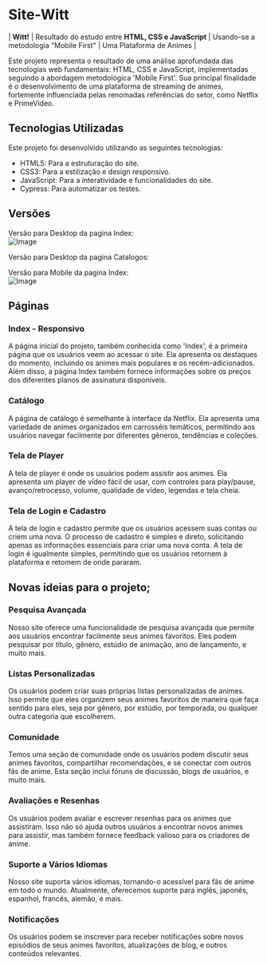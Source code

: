 # Site-Witt

| **Witt!** | Resultado do estudo entre **HTML, CSS e JavaScript** | Usando-se a metodologia "Mobile First" | Uma Plataforma de Animes |

Este projeto representa o resultado de uma análise aprofundada das tecnologias web fundamentais: HTML, CSS e JavaScript, implementadas seguindo a abordagem metodológica 'Mobile First'.
Sua principal finalidade é o desenvolvimento de uma plataforma de streaming de animes, fortemente influenciada pelas renomadas referências do setor, como Netflix e PrimeVideo.

## Tecnologias Utilizadas

Este projeto foi desenvolvido utilizando as seguintes tecnologias:

- HTML5: Para a estruturação do site.
- CSS3: Para a estilização e design responsivo.
- JavaScript: Para a interatividade e funcionalidades do site.
- Cypress: Para automatizar os testes.

## Versões

Versão para Desktop da pagina Index: <br>
![Image](https://github.com/user-attachments/assets/a067bec1-57d3-40f8-8c97-b0f54b762bc0)

Versão para Desktop da pagina Catalogos: <br>


Versão para Mobile da pagina Index: <br>
![Image](https://github.com/user-attachments/assets/44a41ce5-5d45-4158-97e2-db71de915b14)

## Páginas

### Index - Responsivo

A página inicial do projeto, também conhecida como 'Index', é a primeira página que os usuários veem ao acessar o site. Ela apresenta os destaques do momento, incluindo os animes mais populares e os recém-adicionados. Além disso, a página Index também fornece informações sobre os preços dos diferentes planos de assinatura disponíveis.

### Catálogo

A página de catálogo é semelhante à interface da Netflix. Ela apresenta uma variedade de animes organizados em carrosséis temáticos, permitindo aos usuários navegar facilmente por diferentes gêneros, tendências e coleções.

### Tela de Player

A tela de player é onde os usuários podem assistir aos animes. Ela apresenta um player de vídeo fácil de usar, com controles para play/pause, avanço/retrocesso, volume, qualidade de vídeo, legendas e tela cheia.

### Tela de Login e Cadastro

A tela de login e cadastro permite que os usuários acessem suas contas ou criem uma nova. O processo de cadastro é simples e direto, solicitando apenas as informações essenciais para criar uma nova conta. A tela de login é igualmente simples, permitindo que os usuários retornem à plataforma e retomem de onde pararam.

## Novas ideias para o projeto;

### Pesquisa Avançada

Nosso site oferece uma funcionalidade de pesquisa avançada que permite aos usuários encontrar facilmente seus animes favoritos. Eles podem pesquisar por título, gênero, estúdio de animação, ano de lançamento, e muito mais.

### Listas Personalizadas

Os usuários podem criar suas próprias listas personalizadas de animes. Isso permite que eles organizem seus animes favoritos de maneira que faça sentido para eles, seja por gênero, por estúdio, por temporada, ou qualquer outra categoria que escolherem.

### Comunidade

Temos uma seção de comunidade onde os usuários podem discutir seus animes favoritos, compartilhar recomendações, e se conectar com outros fãs de anime. Esta seção inclui fóruns de discussão, blogs de usuários, e muito mais.

### Avaliações e Resenhas

Os usuários podem avaliar e escrever resenhas para os animes que assistiram. Isso não só ajuda outros usuários a encontrar novos animes para assistir, mas também fornece feedback valioso para os criadores de anime.

### Suporte a Vários Idiomas

Nosso site suporta vários idiomas, tornando-o acessível para fãs de anime em todo o mundo. Atualmente, oferecemos suporte para inglês, japonês, espanhol, francês, alemão, e mais.

### Notificações

Os usuários podem se inscrever para receber notificações sobre novos episódios de seus animes favoritos, atualizações de blog, e outros conteúdos relevantes.
